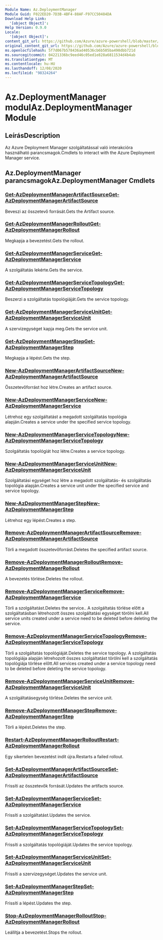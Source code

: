 ```yaml
---
Module Name: Az.DeploymentManager
Module Guid: F022ED20-7D3B-4BF4-88AF-F97CC50484DA
Download Help Link:
  '[object Object]': 
Help Version: 0.9.0
Locale:
  '[object Object]': 
content_git_url: https://github.com/Azure/azure-powershell/blob/master/src/DeploymentManager/DeploymentManager/help/Az.DeploymentManager.md
original_content_git_url: https://github.com/Azure/azure-powershell/blob/master/src/DeploymentManager/DeploymentManager/help/Az.DeploymentManager.md
ms.openlocfilehash: 5f7d067b578436ad40536cb6b505ba490dbb721d
ms.sourcegitcommit: 04221336bc9eed46c05ed1e828a6811534d4b4ab
ms.translationtype: MT
ms.contentlocale: hu-HU
ms.lasthandoff: 12/08/2020
ms.locfileid: "98324264"
---
```

# <span data-ttu-id="33245-101">Az.DeploymentManager modul</span><span class="sxs-lookup"><span data-stu-id="33245-101">Az.DeploymentManager Module</span></span>
## <span data-ttu-id="33245-102">Leírás</span><span class="sxs-lookup"><span data-stu-id="33245-102">Description</span></span>
<span data-ttu-id="33245-103">Az Azure Deployment Manager szolgáltatással való interakcióra használható parancsmagok.</span><span class="sxs-lookup"><span data-stu-id="33245-103">Cmdlets to interact with the Azure Deployment Manager service.</span></span>

## <span data-ttu-id="33245-104">Az.DeploymentManager parancsmagok</span><span class="sxs-lookup"><span data-stu-id="33245-104">Az.DeploymentManager Cmdlets</span></span>
### [<span data-ttu-id="33245-105">Get-AzDeploymentManagerArtifactSource</span><span class="sxs-lookup"><span data-stu-id="33245-105">Get-AzDeploymentManagerArtifactSource</span></span>](Get-AzDeploymentManagerArtifactSource.md)
<span data-ttu-id="33245-106">Beveszi az összetevő forrását.</span><span class="sxs-lookup"><span data-stu-id="33245-106">Gets the Artifact source.</span></span>

### [<span data-ttu-id="33245-107">Get-AzDeploymentManagerRollout</span><span class="sxs-lookup"><span data-stu-id="33245-107">Get-AzDeploymentManagerRollout</span></span>](Get-AzDeploymentManagerRollout.md)
<span data-ttu-id="33245-108">Megkapja a bevezetést.</span><span class="sxs-lookup"><span data-stu-id="33245-108">Gets the rollout.</span></span>

### [<span data-ttu-id="33245-109">Get-AzDeploymentManagerService</span><span class="sxs-lookup"><span data-stu-id="33245-109">Get-AzDeploymentManagerService</span></span>](Get-AzDeploymentManagerService.md)
<span data-ttu-id="33245-110">A szolgáltatás lekérte.</span><span class="sxs-lookup"><span data-stu-id="33245-110">Gets the service.</span></span>

### [<span data-ttu-id="33245-111">Get-AzDeploymentManagerServiceTopology</span><span class="sxs-lookup"><span data-stu-id="33245-111">Get-AzDeploymentManagerServiceTopology</span></span>](Get-AzDeploymentManagerServiceTopology.md)
<span data-ttu-id="33245-112">Beszerzi a szolgáltatás topológiáját.</span><span class="sxs-lookup"><span data-stu-id="33245-112">Gets the service topology.</span></span>

### [<span data-ttu-id="33245-113">Get-AzDeploymentManagerServiceUnit</span><span class="sxs-lookup"><span data-stu-id="33245-113">Get-AzDeploymentManagerServiceUnit</span></span>](Get-AzDeploymentManagerServiceUnit.md)
<span data-ttu-id="33245-114">A szervizegységet kapja meg.</span><span class="sxs-lookup"><span data-stu-id="33245-114">Gets the service unit.</span></span>

### [<span data-ttu-id="33245-115">Get-AzDeploymentManagerStep</span><span class="sxs-lookup"><span data-stu-id="33245-115">Get-AzDeploymentManagerStep</span></span>](Get-AzDeploymentManagerStep.md)
<span data-ttu-id="33245-116">Megkapja a lépést.</span><span class="sxs-lookup"><span data-stu-id="33245-116">Gets the step.</span></span>

### [<span data-ttu-id="33245-117">New-AzDeploymentManagerArtifactSource</span><span class="sxs-lookup"><span data-stu-id="33245-117">New-AzDeploymentManagerArtifactSource</span></span>](New-AzDeploymentManagerArtifactSource.md)
<span data-ttu-id="33245-118">Összetevőforrást hoz létre.</span><span class="sxs-lookup"><span data-stu-id="33245-118">Creates an artifact source.</span></span>

### [<span data-ttu-id="33245-119">New-AzDeploymentManagerService</span><span class="sxs-lookup"><span data-stu-id="33245-119">New-AzDeploymentManagerService</span></span>](New-AzDeploymentManagerService.md)
<span data-ttu-id="33245-120">Létrehoz egy szolgáltatást a megadott szolgáltatás topológia alapján.</span><span class="sxs-lookup"><span data-stu-id="33245-120">Creates a service under the specified service topology.</span></span>

### [<span data-ttu-id="33245-121">New-AzDeploymentManagerServiceTopology</span><span class="sxs-lookup"><span data-stu-id="33245-121">New-AzDeploymentManagerServiceTopology</span></span>](New-AzDeploymentManagerServiceTopology.md)
<span data-ttu-id="33245-122">Szolgáltatás topológiát hoz létre.</span><span class="sxs-lookup"><span data-stu-id="33245-122">Creates a service topology.</span></span>

### [<span data-ttu-id="33245-123">New-AzDeploymentManagerServiceUnit</span><span class="sxs-lookup"><span data-stu-id="33245-123">New-AzDeploymentManagerServiceUnit</span></span>](New-AzDeploymentManagerServiceUnit.md)
<span data-ttu-id="33245-124">Szolgáltatási egységet hoz létre a megadott szolgáltatás- és szolgáltatás topológia alapján.</span><span class="sxs-lookup"><span data-stu-id="33245-124">Creates a service unit under the specified service and service topology.</span></span>

### [<span data-ttu-id="33245-125">New-AzDeploymentManagerStep</span><span class="sxs-lookup"><span data-stu-id="33245-125">New-AzDeploymentManagerStep</span></span>](New-AzDeploymentManagerStep.md)
<span data-ttu-id="33245-126">Létrehoz egy lépést.</span><span class="sxs-lookup"><span data-stu-id="33245-126">Creates a step.</span></span>

### [<span data-ttu-id="33245-127">Remove-AzDeploymentManagerArtifactSource</span><span class="sxs-lookup"><span data-stu-id="33245-127">Remove-AzDeploymentManagerArtifactSource</span></span>](Remove-AzDeploymentManagerArtifactSource.md)
<span data-ttu-id="33245-128">Törli a megadott összetevőforrást.</span><span class="sxs-lookup"><span data-stu-id="33245-128">Deletes the specified artifact source.</span></span>

### [<span data-ttu-id="33245-129">Remove-AzDeploymentManagerRollout</span><span class="sxs-lookup"><span data-stu-id="33245-129">Remove-AzDeploymentManagerRollout</span></span>](Remove-AzDeploymentManagerRollout.md)
<span data-ttu-id="33245-130">A bevezetés törlése.</span><span class="sxs-lookup"><span data-stu-id="33245-130">Deletes the rollout.</span></span>

### [<span data-ttu-id="33245-131">Remove-AzDeploymentManagerService</span><span class="sxs-lookup"><span data-stu-id="33245-131">Remove-AzDeploymentManagerService</span></span>](Remove-AzDeploymentManagerService.md)
<span data-ttu-id="33245-132">Törli a szolgáltatást.</span><span class="sxs-lookup"><span data-stu-id="33245-132">Deletes the service..</span></span> <span data-ttu-id="33245-133">A szolgáltatás törlése előtt a szolgáltatásban létrehozott összes szolgáltatási egységet törölni kell.</span><span class="sxs-lookup"><span data-stu-id="33245-133">All service units created under a service need to be deleted before deleting the service.</span></span>

### [<span data-ttu-id="33245-134">Remove-AzDeploymentManagerServiceTopology</span><span class="sxs-lookup"><span data-stu-id="33245-134">Remove-AzDeploymentManagerServiceTopology</span></span>](Remove-AzDeploymentManagerServiceTopology.md)
<span data-ttu-id="33245-135">Törli a szolgáltatás topológiáját.</span><span class="sxs-lookup"><span data-stu-id="33245-135">Deletes the service topology.</span></span> <span data-ttu-id="33245-136">A szolgáltatás topológiája alapján létrehozott összes szolgáltatást törölni kell a szolgáltatás topológiája törlése előtt.</span><span class="sxs-lookup"><span data-stu-id="33245-136">All services created under a service topology need to be deleted before deleting the service topology.</span></span>

### [<span data-ttu-id="33245-137">Remove-AzDeploymentManagerServiceUnit</span><span class="sxs-lookup"><span data-stu-id="33245-137">Remove-AzDeploymentManagerServiceUnit</span></span>](Remove-AzDeploymentManagerServiceUnit.md)
<span data-ttu-id="33245-138">A szolgáltatásegység törlése.</span><span class="sxs-lookup"><span data-stu-id="33245-138">Deletes the service unit.</span></span>

### [<span data-ttu-id="33245-139">Remove-AzDeploymentManagerStep</span><span class="sxs-lookup"><span data-stu-id="33245-139">Remove-AzDeploymentManagerStep</span></span>](Remove-AzDeploymentManagerStep.md)
<span data-ttu-id="33245-140">Törli a lépést.</span><span class="sxs-lookup"><span data-stu-id="33245-140">Deletes the step.</span></span>

### [<span data-ttu-id="33245-141">Restart-AzDeploymentManagerRollout</span><span class="sxs-lookup"><span data-stu-id="33245-141">Restart-AzDeploymentManagerRollout</span></span>](Restart-AzDeploymentManagerRollout.md)
<span data-ttu-id="33245-142">Egy sikertelen bevezetést indít újra.</span><span class="sxs-lookup"><span data-stu-id="33245-142">Restarts a failed rollout.</span></span>

### [<span data-ttu-id="33245-143">Set-AzDeploymentManagerArtifactSource</span><span class="sxs-lookup"><span data-stu-id="33245-143">Set-AzDeploymentManagerArtifactSource</span></span>](Set-AzDeploymentManagerArtifactSource.md)
<span data-ttu-id="33245-144">Frissíti az összetevők forrását.</span><span class="sxs-lookup"><span data-stu-id="33245-144">Updates the artifacts source.</span></span>

### [<span data-ttu-id="33245-145">Set-AzDeploymentManagerService</span><span class="sxs-lookup"><span data-stu-id="33245-145">Set-AzDeploymentManagerService</span></span>](Set-AzDeploymentManagerService.md)
<span data-ttu-id="33245-146">Frissíti a szolgáltatást.</span><span class="sxs-lookup"><span data-stu-id="33245-146">Updates the service.</span></span>

### [<span data-ttu-id="33245-147">Set-AzDeploymentManagerServiceTopology</span><span class="sxs-lookup"><span data-stu-id="33245-147">Set-AzDeploymentManagerServiceTopology</span></span>](Set-AzDeploymentManagerServiceTopology.md)
<span data-ttu-id="33245-148">Frissíti a szolgáltatás topológiáját.</span><span class="sxs-lookup"><span data-stu-id="33245-148">Updates the service topology.</span></span>

### [<span data-ttu-id="33245-149">Set-AzDeploymentManagerServiceUnit</span><span class="sxs-lookup"><span data-stu-id="33245-149">Set-AzDeploymentManagerServiceUnit</span></span>](Set-AzDeploymentManagerServiceUnit.md)
<span data-ttu-id="33245-150">Frissíti a szervizegységet.</span><span class="sxs-lookup"><span data-stu-id="33245-150">Updates the service unit.</span></span>

### [<span data-ttu-id="33245-151">Set-AzDeploymentManagerStep</span><span class="sxs-lookup"><span data-stu-id="33245-151">Set-AzDeploymentManagerStep</span></span>](Set-AzDeploymentManagerStep.md)
<span data-ttu-id="33245-152">Frissíti a lépést.</span><span class="sxs-lookup"><span data-stu-id="33245-152">Updates the step.</span></span>

### [<span data-ttu-id="33245-153">Stop-AzDeploymentManagerRollout</span><span class="sxs-lookup"><span data-stu-id="33245-153">Stop-AzDeploymentManagerRollout</span></span>](Stop-AzDeploymentManagerRollout.md)
<span data-ttu-id="33245-154">Leállítja a bevezetést.</span><span class="sxs-lookup"><span data-stu-id="33245-154">Stops the rollout.</span></span>

